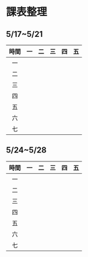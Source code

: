 # 課表整理

## 5/17~5/21

|時間|一|二|三|四|五|
|:---:|:---:|:---:|:---:|:---:|:---:|
|一|||||
|二|||||
|三|||||
|四|||||
|五|||||
|六|||||
|七|||||

## 5/24~5/28

|時間|一|二|三|四|五|
|:---:|:---:|:---:|:---:|:---:|:---:|
|一|||||
|二|||||
|三|||||
|四|||||
|五|||||
|六|||||
|七|||||